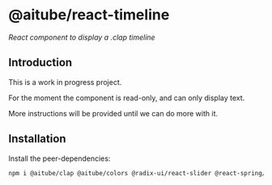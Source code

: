 # @aitube/react-timeline

*React component to display a .clap timeline*

## Introduction

This is a work in progress project.

For the moment the component is read-only, and can only display text.

More instructions will be provided until we can do more with it.

## Installation

Install the peer-dependencies:

```bash
npm i @aitube/clap @aitube/colors @radix-ui/react-slider @react-spring/three @react-spring/types @react-three/drei" @react-three/fiber @types/react @types/react-dom react react-dom tailwindcss three typescript zustand
```